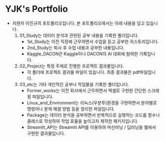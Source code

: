 # YJK's Portfolio

- 지원자 이진규의 포트폴리오입니다. 본 포트폴리오에서는 아래 내용을 담고 있습니다.
    1. 01_Study는 데이터 분석과 관련된 공부 내용을 기록한 폴더입니다.
       - 1st_Study는 이전 직장에 근무하면서 수업을 듣고 공부한 히스토리입니다.
       - 2nd_Study는 퇴사 후 수업 내용과 공부한 내용입니다.
       - Kaggle_DACON은 Kaggle이나 DACON의 AI 대회에 참여한 기록입니다.
    2. 02_Project는 특정 주제로 진행한 프로젝트 결과물입니다.
       - 각 폴더에 프로젝트 결과물 파일이 있습니다. 최종 결과물은 pdf파일입니다.
    3. 03_etc는 기타 개인적인 공부나 작업물을 기록한 폴더입니다.
       - Former_works는 이전 회사에서 근무하면서 엑셀로 구현한 간단한 스크래핑 파일입니다.
       - Linux_and_Environment는 리눅스(우분투)환경을 구현하면서 분야별로 명령어나 문제 해결 방법 등을 정리한 파일입니다.
       - Package는 데이터 분석을 공부하면서 반복적으로 실행하는 코드를 함수나 클래스로 작성하여 작업 효율을 높이고자 제작한 패키지입니다.
       - Streamlit_API는 Streamlit API를 이용하여 머신러닝 / 딥러닝을 웹에서 구현한 결과물입니다.